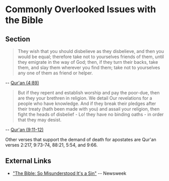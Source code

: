 Commonly Overlooked Issues with the Bible
================================================================================


Section
--------------------------------------------------------------------------------

>   They wish that you should disbelieve as they disbelieve, and 
>   then you would be equal; therefore take not to yourselves friends of them, until 
>   they emigrate in the way of God; then, if they turn their backs, take them, and 
>   slay them wherever you find them; take not to yourselves any one of them as 
>   friend or helper.

-- [Qur'an (4:89)](http://quran.com/4/89)

>   But if they repent and establish worship and pay the 
>   poor-due, then are they your brethren in religion. We detail Our revelations for 
>   a people who have knowledge. And if they break their pledges after their treaty 
>   (hath been made with you) and assail your religion, then fight the heads of 
>   disbelief - Lo! they have no binding oaths - in order that they may 
>   desist.

-- [Qur'an (9:11-12)](http://quran.com/9/11-12)

Other verses that support the demand of death for apostates are Qur'an verses 2:217, 9:73-74, 88:21, 5:54, and 9:66.



External Links
--------------------------------------------------------------------------------

-   ["The Bible: So Misunderstood It's a Sin"](http://www.newsweek.com/2015/01/02/thats-not-what-bible-says-294018.html) -- Newsweek


